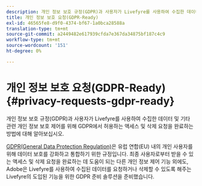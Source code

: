 ```yaml
---
description: 개인 정보 보호 규정(GDPR)과 사용자가 Livefyre를 사용하여 수집한 데이터 및 기타 관련 개인 정보 보호 제어를 위해 GDPR에서 허용하는 액세스 및 삭제 요청을 완료하는 방법에 대해 알아보십시오.
title: 개인 정보 보호 요청(GDPR-Ready)
exl-id: 46565fe8-d9f0-4374-bf67-1a0bca28588a
translation-type: tm+mt
source-git-commit: a2449482e617939cfda7e367da34875bf187c4c9
workflow-type: tm+mt
source-wordcount: '151'
ht-degree: 0%

---
```


# 개인 정보 보호 요청(GDPR-Ready){#privacy-requests-gdpr-ready}

개인 정보 보호 규정(GDPR)과 사용자가 Livefyre를 사용하여 수집한 데이터 및 기타 관련 개인 정보 보호 제어를 위해 GDPR에서 허용하는 액세스 및 삭제 요청을 완료하는 방법에 대해 알아보십시오.

[GDPR(General Data Protection Regulation)](https://adobe.io/apis/cloudplatform/gdpr.html)은 유럽 연합(EU) 내의 개인 사용자를 위해 데이터 보호를 강화하고 통합하기 위한 규정입니다. 최종 사용자로부터 받을 수 있는 액세스 및 삭제 요청을 완료하는 데 도움이 되는 다른 개인 정보 제어 기능 외에도, Adobe은 Livefyre를 사용하여 수집된 데이터를 요청하거나 삭제할 수 있도록 해주는 Livefyre의 도입된 기능을 위한 GDPR 준비 솔루션을 준비했습니다.
